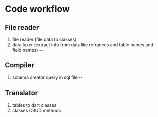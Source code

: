 # Code workflow

## File reader

1. file reader (file data to classes)
2. data luxer (extract info from data like refrances and table names and field names)
--
## Compiler

1. schema creator query in sql file
--
## Translator

1. tables to dart classes
2. classes CRUD methods